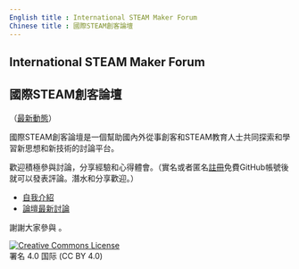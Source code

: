 ```yaml
---
English title : International STEAM Maker Forum 
Chinese title : 國際STEAM創客論壇 
---
```

## International STEAM Maker Forum 

## 國際STEAM創客論壇 

（[最新動態](https://github.com/orgs/steam-maker/dashboard)）

國際STEAM創客論壇是一個幫助國內外從事創客和STEAM教育人士共同探索和學習新思想和新技術的討論平台。

歡迎積極參與討論，分享經驗和心得體會。（實名或者匿名[註冊](https://github.com/join)免費GitHub帳號後就可以發表評論。潛水和分享歡迎。）

- [自我介紹](https://github.com/steam-maker/steam-maker-forum/issues/6)
- [論壇最新討論](https://github.com/steam-maker/steam-maker-forum/issues?q=is%3Aissue+is%3Aopen+sort%3Aupdated-desc)

謝謝大家參與 。

<a rel="license" href="https://creativecommons.org/licenses/by/4.0/deed.zh"><img alt="Creative Commons License" style="border-width:0" src="https://i.creativecommons.org/l/by/4.0/88x31.png" /></a><br/>署名 4.0 国际 (CC BY 4.0)
